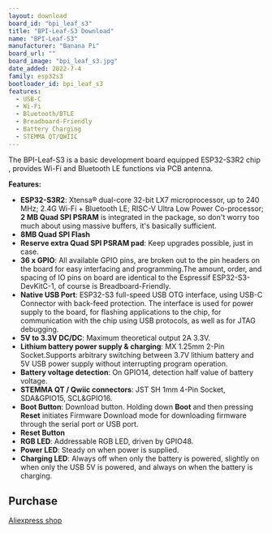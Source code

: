 ```yaml
---
layout: download
board_id: "bpi_leaf_s3"
title: "BPI-Leaf-S3 Download"
name: "BPI-Leaf-S3"
manufacturer: "Banana Pi"
board_url: ""
board_image: "bpi_leaf_s3.jpg"
date_added: 2022-7-4
family: esp32s3
bootloader_id: bpi_leaf_s3
features:
  - USB-C
  - Wi-Fi
  - Bluetooth/BTLE
  - Breadboard-Friendly
  - Battery Charging
  - STEMMA QT/QWIIC
---
```


The BPI-Leaf-S3 is a basic development board equipped ESP32-S3R2 chip , provides Wi-Fi and Bluetooth LE functions via PCB antenna.

**Features:**

- **ESP32-S3R2**: Xtensa® dual-core 32-bit LX7 microprocessor,
up to 240 MHz; 2.4G Wi-Fi + Bluetooth LE; RISC-V Ultra Low Power Co-processor; **2 MB Quad SPI PSRAM** is integrated in the package, so don't worry too much about using massive buffers, it's basically sufficient.
- **8MB Quad SPI Flash**
- **Reserve extra Quad SPI PSRAM pad**: Keep upgrades possible, just in case.
- **36 x GPIO**: All available GPIO pins, are broken out to the pin headers on the board for easy interfacing and programming.The amount, order, and spacing of IO pins on board are identical to the Espressif ESP32-S3-DevKitC-1, of course is Breadboard-Friendly.
- **Native USB Port**: ESP32-S3 full-speed USB OTG interface, using USB-C Connector with back-feed protection. The interface is used for power supply to the board, for flashing applications to the chip, for communication with the chip using USB protocols, as well as for JTAG debugging.
- **5V to 3.3V DC/DC**: Maximum theoretical output 2A 3.3V.
- **Lithium battery power supply & charging**: MX 1.25mm 2-Pin Socket.Supports arbitrary switching between 3.7V lithium battery and 5V USB power supply without interrupting program operation.
- **Battery voltage detection**: On GPIO14, detection half value of battery voltage.
- **STEMMA QT / Qwiic connectors**: JST SH 1mm 4-Pin Socket, SDA&GPIO15, SCL&GPIO16.
- **Boot Button**: Download button. Holding down **Boot** and then pressing **Reset** initiates Firmware Download mode for downloading firmware through the serial port or USB port.
- **Reset Button**
- **RGB LED**: Addressable RGB LED, driven by GPIO48.
- **Power LED**: Steady on when power is supplied.
- **Charging LED**: Always off when only the battery is powered, slightly on when only the USB 5V is powered, and always on when the battery is charging.

## Purchase

[Aliexpress shop](https://www.aliexpress.com/item/1005004428945296.html?spm=5261.ProductManageOnline.0.0.48af4edfYbyEoI)